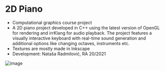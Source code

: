 # 2D Piano
- Computational graphics course project
- A 2D piano project developed in C++ using the latest version of OpenGL for rendering and irrKlang for audio playback. The project features a visually interactive keyboard with real-time sound generation and additional options like changing octaves, instruments etc.
- Textures are mostly made in Inkscape
- Development: Nataša Radmilović, RA 20/2021
  
![image](https://github.com/user-attachments/assets/c348464a-c490-4e24-8b75-20f20f66a8ce)
